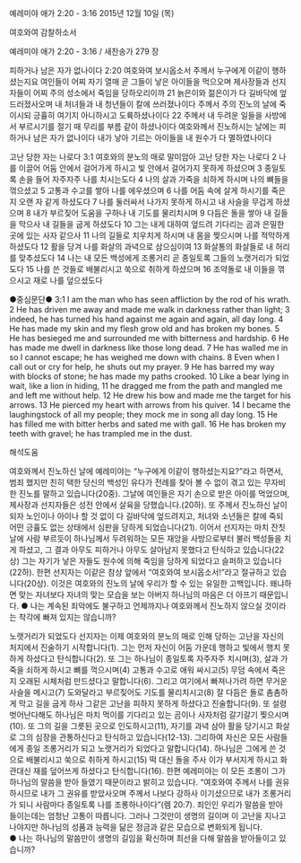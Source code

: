 예레미야 애가 2:20 - 3:16 
2015년 12월 10일 (목)

여호와여 감찰하소서



예레미야 애가 2:20 - 3:16 / 새찬송가 279 장


피하거나 남은 자가 없나이다 
2:20 여호와여 보시옵소서 주께서 누구에게 이같이 행하셨는지요 여인들이 어찌 자기 열매 곧 그들이 낳은 아이들을 먹으오며 제사장들과 선지자들이 어찌 주의 성소에서 죽임을 당하오리이까 21 늙은이와 젊은이가 다 길바닥에 엎드러졌사오며 내 처녀들과 내 청년들이 칼에 쓰러졌나이다 주께서 주의 진노의 날에 죽이시되 긍휼히 여기지 아니하시고 도륙하셨나이다 22 주께서 내 두려운 일들을 사방에서 부르시기를 절기 때 무리를 부름 같이 하셨나이다 여호와께서 진노하시는 날에는 피하거나 남은 자가 없나이다 내가 낳아 기르는 아이들을 내 원수가 다 멸하였나이다

고난 당한 자는 나로다
3:1 여호와의 분노의 매로 말미암아 고난 당한 자는 나로다 2 나를 이끌어 어둠 안에서 걸어가게 하시고 빛 안에서 걸어가지 못하게 하셨으며 3 종일토록 손을 들어 자주자주 나를 치시는도다 4 나의 살과 가죽을 쇠하게 하시며 나의 뼈들을 꺾으셨고 5 고통과 수고를 쌓아 나를 에우셨으며 6 나를 어둠 속에 살게 하시기를 죽은 지 오랜 자 같게 하셨도다 7 나를 둘러싸서 나가지 못하게 하시고 내 사슬을 무겁게 하셨으며 8 내가 부르짖어 도움을 구하나 내 기도를 물리치시며 9 다듬은 돌을 쌓아 내 길들을 막으사 내 길들을 굽게 하셨도다 10 그는 내게 대하여 엎드려 기다리는 곰과 은밀한 곳에 있는 사자 같으사 11 나의 길들로 치우치게 하시며 내 몸을 찢으시며 나를 적막하게 하셨도다 12 활을 당겨 나를 화살의 과녁으로 삼으심이여 13 화살통의 화살들로 내 허리를 맞추셨도다 14 나는 내 모든 백성에게 조롱거리 곧 종일토록 그들의 노랫거리가 되었도다 15 나를 쓴 것들로 배불리시고 쑥으로 취하게 하셨으며 16 조약돌로 내 이들을 꺾으시고 재로 나를 덮으셨도다

●중심문단● 3:1 I am the man who has seen affliction by the rod of his wrath. 2 He has driven me away and made me walk in darkness rather than light; 3 indeed, he has turned his hand against me again and again, all day long. 4 He has made my skin and my flesh grow old and has broken my bones. 5 He has besieged me and surrounded me with bitterness and hardship. 6 He has made me dwell in darkness like those long dead. 7 He has walled me in so I cannot escape; he has weighed me down with chains. 8 Even when I call out or cry for help, he shuts out my prayer. 9 He has barred my way with blocks of stone; he has made my paths crooked. 10 Like a bear lying in wait, like a lion in hiding, 11 he dragged me from the path and mangled me and left me without help. 12 He drew his bow and made me the target for his arrows. 13 He pierced my heart with arrows from his quiver. 
14 I became the laughingstock of all my people; they mock me in song all day long. 15 He has filled me with bitter herbs and sated me with gall. 16 He has broken my teeth with gravel; he has trampled me in the dust.

해석도움





여호와께서 진노하신 날에
예레미야는 “누구에게 이같이 행하셨는지요?”라고 하면서,  범죄 했지만 친히 택한 당신의 백성인 유다가 전례를 찾아 볼 수 없이 겪고 있는 무자비한 진노를 말하고 있습니다(20중).
그날에 여인들은 자기 손으로 받은 아이를 먹었으며, 제사장과 선지자들은 성전 안에서 살육을 당했습니다.(20하). 또 주께서 진노하신 날이 되자 노인이나 아이나 할 것 없이 다 길바닥에 엎드려지고, 처녀와 소년들은 칼에 죽되 어떤 긍휼도 없는 상태에서 심판을 당하게 되었습니다(21). 이어서 선지자는 마치 잔칫날에 사람 부르듯이 하나님께서 두려워하는 모든 재앙을 사방으로부터 불러 백성들을 치게 하셨고, 그 결과 아무도 피하거나 아무도 살아남지 못했다고 탄식하고 있습니다(22상) 그는 자기가 낳은 자들도 원수에 의해 죽임을 당하게 되었다고 슬퍼하고 있습니다(22하). 한편 선지자는 이같은 참상 앞에서 “여호와여 보시옵소서!”라고 절규하고 있습니다(20상).  이것은 여호와의 진노의 날에 우리가 할 수 있는 유일한 고백입니다. 왜냐하면 맞는 자녀보다 자녀의 맞는 모습을 보는 아버지 하나님의 마음은 더 아프기 때문입니다. 
● 나는 계속된 죄악에도 불구하고 언제까지나 여호와께서 진노하지 않으실 것이라는 착각에 빠져 있지는 않습니까? 

노랫거리가 되었도다
선지자는 이제 여호와의 분노의 매로 인해 당하는 고난을 자신의 처지에서 진술하기 시작합니다(1). 그는 먼저 자신이 어둠 가운데 행하고 빛에서 행치 못하게 하셨다고 탄식합니다(2). 또 그는 하나님이 종일토록 자주자주 치시며(3), 살과 가죽을 쇠하게 하시고 뼈를 꺽으시며(4) 고통과 수고로 애워 싸시고(5) 무덤 속에서 죽은지 오래된 시체처럼 만드셨다고 말합니다(6). 그리고 여기에서 빠져나가려 하면 무거운 사슬을 메시고(7) 도와달라고 부르짖어도 기도를 물리치시고(8) 잘 다듬은 돌로 촘촘하게 막고 길을 굽게 하사 그같은 고난을 피하지 못하게 하셨다고 진술합니다(9). 또 설령 벗어난다해도 하나님은 마치 먹이를 기다리고 있는 곰이나 사자처럼 갈기갈기 찢으시며(10). 또 그의 길을 그릇된 곳으로 인도하시고(11), 자기를 과녁 삼아 활을 당기시고 화살로 그의 심장을 관통하신다고 탄식하고 있습니다(12-13). 그리하여 자신은 모든 사람들에게 종일 조롱거리가 되고 노랫거리가 되었다고 말합니다(14). 하나님은 그에게 쓴 것으로 배불리시고 쑥으로 취하게 하시고(15) 떡 대신 돌을 주사 이가 부서지게 하시고 화관대신 재를 덮어쓰게 하셨다고 탄식합니다(16). 한편 예레미야는 이 모든 조롱이 그가 하나님의 말씀을 받아 들였기 때문이라고 밝히고 있습니다.  “여호와여 주께서 나를 권유하시므로 내가 그 권유를 받았사오며 주께서 나보다 강하사 이기셨으므로 내가 조롱거리가 되니 사람마다 종일토록 나를 조롱하나이다”(렘 20:7). 죄인인 우리가 말씀을 받아 들이는데는 엄청난 고통이 따릅니다. 그러나 그것만이 생명의 길이며 이 고난을 지나고 나야지만 하나님의 성품과 능력을 닮은 정금과 같은 모습으로 변화되게 됩니다.  
● 나는 하나님의 말씀만이 생명의 길임을 확신하며 최선을 다해 말씀을 받아들이고 있습니까?